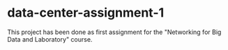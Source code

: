 # data-center-assignment-1
This project has been done as first assignment for the "Networking for Big Data and Laboratory" course.
